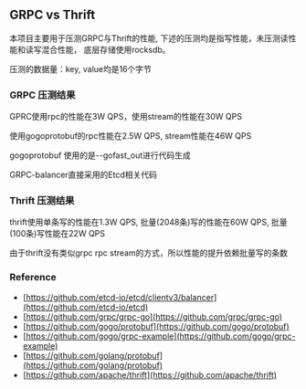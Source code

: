 ## GRPC vs Thrift

本项目主要用于压测GRPC与Thrift的性能, 下述的压测均是指写性能，未压测读性能和读写混合性能， 底层存储使用rocksdb。

压测的数据量：key, value均是16个字节

### GRPC 压测结果

GPRC使用rpc的性能在3W QPS，使用stream的性能在30W QPS

使用gogoprotobuf的rpc性能在2.5W QPS, stream性能在46W QPS

gogoprotobuf 使用的是--gofast_out进行代码生成

GRPC-balancer直接采用的Etcd相关代码

### Thrift 压测结果

thrift使用单条写的性能在1.3W QPS, 批量(2048条)写的性能在60W QPS, 批量(100条)写性能在22W QPS

由于thrift没有类似grpc rpc stream的方式，所以性能的提升依赖批量写的条数

### Reference 

* [https://github.com/etcd-io/etcd/clientv3/balancer](https://github.com/etcd-io/etcd)
* [https://github.com/grpc/grpc-go](https://github.com/grpc/grpc-go)
* [https://github.com/gogo/protobuf](https://github.com/gogo/protobuf)
* [https://github.com/gogo/grpc-example](https://github.com/gogo/grpc-example)
* [https://github.com/golang/protobuf](https://github.com/golang/protobuf)
* [https://github.com/apache/thrift](https://github.com/apache/thrift)